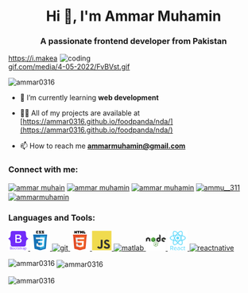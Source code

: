  <h1 align="center">Hi 👋, I'm Ammar Muhamin</h1>
<h3 align="center">A passionate frontend developer from Pakistan</h3>

<img align="right" alt="coding" width="400" src="">https://i.makeagif.com/media/4-05-2022/FvBVst.gif

<p align="left"> <img src="https://komarev.com/ghpvc/?username=ammar0316&label=Profile%20views&color=0e75b6&style=flat" alt="ammar0316" /> </p>

- 🌱 I’m currently learning **web development**

- 👨‍💻 All of my projects are available at [https://ammar0316.github.io/foodpanda/nda/](https://ammar0316.github.io/foodpanda/nda/)

- 📫 How to reach me **ammarmuhamin@gmail.com**

<h3 align="left">Connect with me:</h3>
<p align="left">
<a href="https://twitter.com/ammar muhain" target="blank"><img align="center" src="https://raw.githubusercontent.com/rahuldkjain/github-profile-readme-generator/master/src/images/icons/Social/twitter.svg" alt="ammar muhain" height="30" width="40" /></a>
<a href="https://linkedin.com/in/ammar muhamin" target="blank"><img align="center" src="https://raw.githubusercontent.com/rahuldkjain/github-profile-readme-generator/master/src/images/icons/Social/linked-in-alt.svg" alt="ammar muhamin" height="30" width="40" /></a>
<a href="https://fb.com/ammar muhamin" target="blank"><img align="center" src="https://raw.githubusercontent.com/rahuldkjain/github-profile-readme-generator/master/src/images/icons/Social/facebook.svg" alt="ammar muhamin" height="30" width="40" /></a>
<a href="https://instagram.com/ammu__311" target="blank"><img align="center" src="https://raw.githubusercontent.com/rahuldkjain/github-profile-readme-generator/master/src/images/icons/Social/instagram.svg" alt="ammu__311" height="30" width="40" /></a>
<a href="https://www.youtube.com/c/ammarmuhamin" target="blank"><img align="center" src="https://raw.githubusercontent.com/rahuldkjain/github-profile-readme-generator/master/src/images/icons/Social/youtube.svg" alt="ammarmuhamin" height="30" width="40" /></a>
</p>

<h3 align="left">Languages and Tools:</h3>
<p align="left"> <a href="https://getbootstrap.com" target="_blank" rel="noreferrer"> <img src="https://raw.githubusercontent.com/devicons/devicon/master/icons/bootstrap/bootstrap-plain-wordmark.svg" alt="bootstrap" width="40" height="40"/> </a> <a href="https://www.w3schools.com/css/" target="_blank" rel="noreferrer"> <img src="https://raw.githubusercontent.com/devicons/devicon/master/icons/css3/css3-original-wordmark.svg" alt="css3" width="40" height="40"/> </a> <a href="https://git-scm.com/" target="_blank" rel="noreferrer"> <img src="https://www.vectorlogo.zone/logos/git-scm/git-scm-icon.svg" alt="git" width="40" height="40"/> </a> <a href="https://www.w3.org/html/" target="_blank" rel="noreferrer"> <img src="https://raw.githubusercontent.com/devicons/devicon/master/icons/html5/html5-original-wordmark.svg" alt="html5" width="40" height="40"/> </a> <a href="https://developer.mozilla.org/en-US/docs/Web/JavaScript" target="_blank" rel="noreferrer"> <img src="https://raw.githubusercontent.com/devicons/devicon/master/icons/javascript/javascript-original.svg" alt="javascript" width="40" height="40"/> </a> <a href="https://www.mathworks.com/" target="_blank" rel="noreferrer"> <img src="https://upload.wikimedia.org/wikipedia/commons/2/21/Matlab_Logo.png" alt="matlab" width="40" height="40"/> </a> <a href="https://nodejs.org" target="_blank" rel="noreferrer"> <img src="https://raw.githubusercontent.com/devicons/devicon/master/icons/nodejs/nodejs-original-wordmark.svg" alt="nodejs" width="40" height="40"/> </a> <a href="https://reactjs.org/" target="_blank" rel="noreferrer"> <img src="https://raw.githubusercontent.com/devicons/devicon/master/icons/react/react-original-wordmark.svg" alt="react" width="40" height="40"/> </a> <a href="https://reactnative.dev/" target="_blank" rel="noreferrer"> <img src="https://reactnative.dev/img/header_logo.svg" alt="reactnative" width="40" height="40"/> </a> </p>

<p><img align="left" src="https://github-readme-stats.vercel.app/api/top-langs?username=ammar0316&show_icons=true&locale=en&layout=compact" alt="ammar0316" /></p>

<p>&nbsp;<img align="center" src="https://github-readme-stats.vercel.app/api?username=ammar0316&show_icons=true&locale=en" alt="ammar0316" /></p>

<p><img align="center" src="https://github-readme-streak-stats.herokuapp.com/?user=ammar0316&" alt="ammar0316" /></p>


